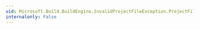 ```yaml
---
uid: Microsoft.Build.BuildEngine.InvalidProjectFileException.ProjectFile
internalonly: False
---
```

